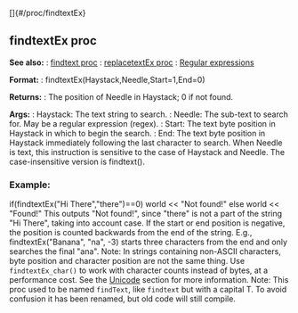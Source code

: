 []{#/proc/findtextEx}
## findtextEx proc
**See also:**
:   [findtext proc](#/proc/findtext)
:   [replacetextEx proc](#/proc/replacetextEx)
:   [Regular expressions](#/%7Bnotes%7D/regex)
<!-- -->
**Format:**
:   findtextEx(Haystack,Needle,Start=1,End=0)
<!-- -->
**Returns:**
:   The position of Needle in Haystack; 0 if not found.
<!-- -->
**Args:**
:   Haystack: The text string to search.
:   Needle: The sub-text to search for. May be a regular expression
    (regex).
:   Start: The text byte position in Haystack in which to begin the
    search.
:   End: The text byte position in Haystack immediately following the
    last character to search.
When Needle is text, this instruction is sensitive to the case of
Haystack and Needle. The case-insensitive version is findtext().
### Example:
if(findtextEx(\"Hi There\",\"there\")==0) world \<\< \"Not found!\" else
world \<\< \"Found!\"
This outputs \"Not found!\", since \"there\" is not a part of the string
\"Hi There\", taking into account case.
If the start or end position is negative, the position is counted
backwards from the end of the string. E.g., findtextEx(\"Banana\",
\"na\", -3) starts three characters from the end and only searches the
final \"ana\".
Note: In strings containing non-ASCII characters, byte position and
character position are not the same thing. Use `findtextEx_char()` to
work with character counts instead of bytes, at a performance cost. See
the [Unicode](#/%7Bnotes%7D/Unicode) section for more information.
Note: This proc used to be named `findText`, like `findtext` but with a
capital T. To avoid confusion it has been renamed, but old code will
still compile.